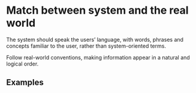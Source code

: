 # Match between system and the real world

The system should speak the users’ language, with words, phrases and concepts familiar to the user, rather than system-oriented terms. 

Follow real-world conventions, making information appear in a natural and logical order.

## Examples


